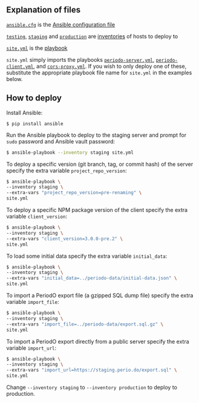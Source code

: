 ## Explanation of files

[`ansible.cfg`](ansible.cfg) is the [Ansible configuration file](http://docs.ansible.com/ansible/latest/intro_configuration.html)

[`testing`](testing), [`staging`](staging) and [`production`](production) are [inventories](http://docs.ansible.com/ansible/latest/intro_inventory.html) of hosts to deploy to

[`site.yml`](site.yml) is the [playbook](http://docs.ansible.com/ansible/latest/playbooks.html)

`site.yml` simply imports the playbooks [`periodo-server.yml`](periodo-server.yml), [`periodo-client.yml`](periodo-client.yml), and [`cors-proxy.yml`](cors-proxy.yml). If you wish to only deploy one of these, substitute the appropriate playbook file name for `site.yml` in the examples below.

## How to deploy

Install Ansible:
```
$ pip install ansible
```

Run the Ansible playbook to deploy to the staging server and prompt
for `sudo` password and Ansible vault password:

```sh
$ ansible-playbook --inventory staging site.yml
```

To deploy a specific version (git branch, tag, or commit hash) of the server specify the extra variable `project_repo_version`:

```sh
$ ansible-playbook \
--inventory staging \
--extra-vars "project_repo_version=pre-renaming" \
site.yml
```

To deploy a specific NPM package version of the client specify the extra variable `client_version`:

```sh
$ ansible-playbook \
--inventory staging \
--extra-vars "client_version=3.0.0-pre.2" \
site.yml
```

To load some initial data specify the extra variable `initial_data`:

```sh
$ ansible-playbook \
--inventory staging \
--extra-vars "initial_data=../periodo-data/initial-data.json" \
site.yml
```

To import a PeriodO export file (a gzipped SQL dump file) specify the
extra variable `import_file`:

```sh
$ ansible-playbook \
--inventory staging \
--extra-vars "import_file=../periodo-data/export.sql.gz" \
site.yml
```

To import a PeriodO export directly from a public server specify the
extra variable `import_url`:

```sh
$ ansible-playbook \
--inventory staging \
--extra-vars "import_url=https://staging.perio.do/export.sql" \
site.yml
```

Change `--inventory staging` to `--inventory production` to deploy to production.

